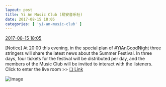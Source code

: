 ```yaml
---
layout: post
title: Yi An Music Club (易安音乐社)
date: 2017-08-15 18:05
categories: [ 'yi-an-music-club' ]
---
```


<div class="weibo-info">
  <a href="http://weibo.com/6094546964/Fheqi8Oyw">2017-08-15 18:05</a>
</div>

[Notice] At 20:00 this evening, in the special plan of [#YiAnGoodNight](http://weibo.com/p/10080892b104a59bff303ca883e7931b5b916e) three stringers will share the latest news about the Summer Festival. In three days, four tickets for the festival will be distributed per day, and the members of the Music Club will be invited to interact with the listeners. Click to enter the live room >> [❏ Link](http://liveroom.ximalaya.com/live/room/14816)

<!-- more -->

![Image](http://wx3.sinaimg.cn/mw690/006Es64Agy1fikkf0c6n1j31ww2pgnpg.jpg)
